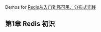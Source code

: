 Demos for [Redis从入门到高可用、分布式实践](https://coding.imooc.com/class/chapter/151.html#Anchor)

## 第1章 Redis 初识
